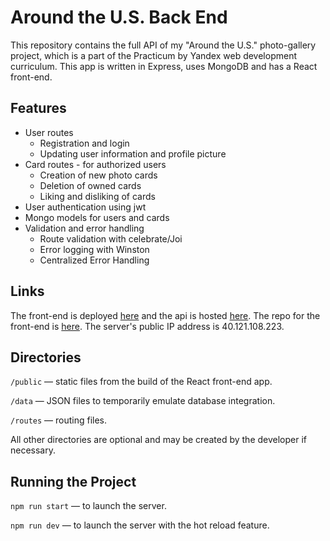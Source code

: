 # Around the U.S. Back End

This repository contains the full API of my "Around the U.S." photo-gallery project, which is a part of the Practicum by Yandex web development curriculum.   This app is written in Express, uses MongoDB and has a React front-end.
 
## Features

- User routes
  - Registration and login
  - Updating user information and profile picture
- Card routes - for authorized users
  - Creation of new photo cards
  - Deletion of owned cards
  - Liking and disliking of cards
- User authentication using jwt
- Mongo models for users and cards
- Validation and error handling
  - Route validation with celebrate/Joi
  - Error logging with Winston
  - Centralized Error Handling

## Links
The front-end is deployed [here](https://kevin.students.nomoreparties.site/) and the api is hosted [here](https://api.kevin.students.nomoreparties.site/). The repo for the front-end is [here](https://github.com/kvnloughead/react-around-auth).  The server's public IP address is 40.121.108.223.


## Directories

`/public` — static files from the build of the React front-end app.

`/data` — JSON files to temporarily emulate database integration.

`/routes` — routing files.

All other directories are optional and may be created by the developer if necessary. 

## Running the Project

`npm run start` — to launch the server.

`npm run dev` — to launch the server with the hot reload feature.
